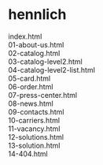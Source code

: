 # hennlich
 
index.html<br>
01-about-us.html<br>
02-catalog.html<br>
03-catalog-level2.html<br>
04-catalog-level2-list.html<br>
05-card.html<br>
06-order.html<br>
07-press-center.html<br>
08-news.html<br>
09-contacts.html<br>
10-carriers.html<br>
11-vacancy.html<br>
12-solutions.html<br>
13-solution.html<br>
14-404.html<br>